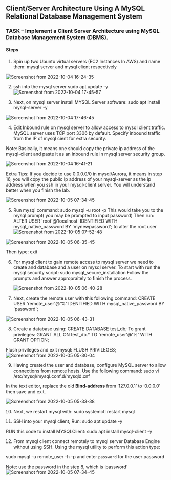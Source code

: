 ## Client/Server Architecture Using A MySQL Relational Database Management System
### TASK – Implement a Client Server Architecture using MySQL Database Management System (DBMS).
#### Steps





1. Spin up two Ubuntu virtual servers (EC2 Instances In AWS) and name them: mysql server and  mysql client respectively

![Screenshot from 2022-10-04 16-24-35](https://user-images.githubusercontent.com/46121207/193996693-af437184-76cf-4bec-aa18-6d45ecea70ce.png)


2. ssh into the mysql server 
  sudo apt update -y
  ![Screenshot from 2022-10-04 17-45-57](https://user-images.githubusercontent.com/46121207/193997004-92be8f10-53a5-444c-b033-97275de7ddfc.png)



3. Next, on mysql server install MYSQL Server software: sudo apt install mysql-server -y

![Screenshot from 2022-10-04 17-46-45](https://user-images.githubusercontent.com/46121207/193997157-689cd0f8-de94-4098-a82e-98b6e4415059.png)


4. Edit Inbound rule on mysql server to allow access to mysql client traffic. MySQL server uses TCP port 3306 by default. Specify inbound traffic from the IP of mysql cient for extra security.

Note: Basically, it means one should copy the  private ip address of the mysql-client and paste it as an inbound rule in mysql server security group.  


![Screenshot from 2022-10-04 16-41-21](https://user-images.githubusercontent.com/46121207/193996765-1153fd88-8ed2-4025-b27d-a31ba375de70.png)

Extra Tips: If you decide to use 0.0.0.0/0 in mysql/Aurora, it means in step 16, you will copy the public Ip address of your mysql-server as the ip address when you ssh in your mysql-client server.  You will understand better when you finish the lab.


![Screenshot from 2022-10-05 07-34-45](https://user-images.githubusercontent.com/46121207/193996777-7da3b66e-43e3-4ccf-b427-ffc58c1e1ef8.png)



5. Run mysql command:  sudo mysql -u root -p This would take you to the mysql prompt( you may be prompted to input password)
Then run: ALTER USER 'root'@'localhost' IDENTIFIED WITH mysql_native_password BY 'mynewpassword'; to alter the root user  
![Screenshot from 2022-10-05 07-52-48](https://user-images.githubusercontent.com/46121207/193998688-eb6a9af9-2a5f-402e-8e62-28305bddf8a7.png)


![Screenshot from 2022-10-05 06-35-45](https://user-images.githubusercontent.com/46121207/193997344-e20212cf-07d7-4f0d-832e-3adb22e5b713.png)

Then type:  exit




6. For mysql client to gain remote access to mysql server we need to create and database and a user on mysql server. To start with run the mysql security script: sudo mysql_secure_installation Follow the prompts and answer appropraitely to finish the process.

	![Screenshot from 2022-10-05 06-40-28](https://user-images.githubusercontent.com/46121207/193997419-08c3190b-14c7-4280-af4b-eb7289af24e3.png)



7. Next, create the remote user with this following command: CREATE USER 'remote_user'@'%' IDENTIFIED WITH mysql_native_password BY 'password';

![Screenshot from 2022-10-05 06-43-31](https://user-images.githubusercontent.com/46121207/193997469-b48e9c81-76ac-4ab8-9acc-32eaeef5420e.png)

8. Create a database using: CREATE DATABASE test_db; 
To grant privileges:  GRANT ALL ON test_db.* TO 'remote_user'@'%' WITH GRANT OPTION; 

Flush privileges and exit mysql:  FLUSH PRIVILEGES; 
![Screenshot from 2022-10-05 05-30-04](https://user-images.githubusercontent.com/46121207/193997574-c5aa8e56-2a33-4ee3-a55f-80a957206833.png)

 9. Having created the user and database, configure MySQL server to allow connections from remote hosts. Use the following command: sudo vi /etc/mysql/mysql.conf.d/mysqld.cnf 
 


 In the text editor, replace the old **Bind-address** from ‘127.0.0.1’ to ‘0.0.0.0’ then save and exit.


![Screenshot from 2022-10-05 05-33-38](https://user-images.githubusercontent.com/46121207/193997946-02fc658b-c17e-4a64-a102-3a0c1b5c0411.png)


10. Next, we restart mysql with: 
sudo systemctl restart mysql

11. SSH into your mysql client, Run:
 sudo apt update -y
 
RUN this code to install MYSQLClient:
sudo apt install mysql-client -y



12. From mysql client connect remotely to mysql server Database Engine without using SSH. Using the mysql utility to perform this action type:

sudo mysql -u remote_user -h <mysql-server private ip> -p and enter `password` for the user password

Note: use the password in the step 8, which is ‘password’
  ![Screenshot from 2022-10-05 07-34-45](https://user-images.githubusercontent.com/46121207/193997787-3d87920d-e1ad-4f76-b0a7-3329d0983b0e.png)

  


